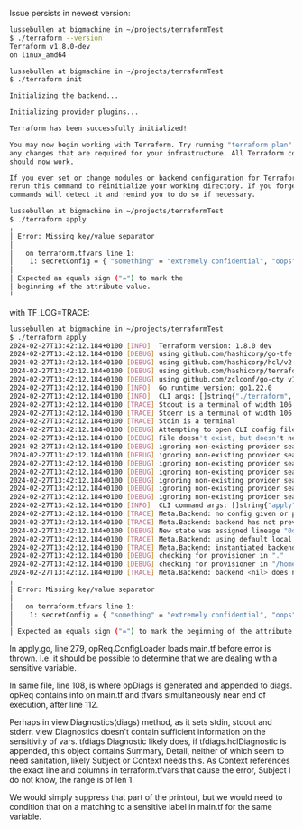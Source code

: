 Issue persists in newest version:

```bash
lussebullen at bigmachine in ~/projects/terraformTest
$ ./terraform --version
Terraform v1.8.0-dev
on linux_amd64

lussebullen at bigmachine in ~/projects/terraformTest
$ ./terraform init

Initializing the backend...

Initializing provider plugins...

Terraform has been successfully initialized!

You may now begin working with Terraform. Try running "terraform plan" to see
any changes that are required for your infrastructure. All Terraform commands
should now work.

If you ever set or change modules or backend configuration for Terraform,
rerun this command to reinitialize your working directory. If you forget, other
commands will detect it and remind you to do so if necessary.

lussebullen at bigmachine in ~/projects/terraformTest
$ ./terraform apply
╷
│ Error: Missing key/value separator
│
│   on terraform.tfvars line 1:
│    1: secretConfig = { "something" = "extremely confidential", "oops" }
│
│ Expected an equals sign ("=") to mark the
│ beginning of the attribute value.
╵
```

with TF\_LOG=TRACE:

```bash
lussebullen at bigmachine in ~/projects/terraformTest
$ ./terraform apply
2024-02-27T13:42:12.184+0100 [INFO]  Terraform version: 1.8.0 dev
2024-02-27T13:42:12.184+0100 [DEBUG] using github.com/hashicorp/go-tfe v1.41.0
2024-02-27T13:42:12.184+0100 [DEBUG] using github.com/hashicorp/hcl/v2 v2.19.2-0.20240214205714-fe0951f68911
2024-02-27T13:42:12.184+0100 [DEBUG] using github.com/hashicorp/terraform-svchost v0.1.1
2024-02-27T13:42:12.184+0100 [DEBUG] using github.com/zclconf/go-cty v1.14.1
2024-02-27T13:42:12.184+0100 [INFO]  Go runtime version: go1.22.0
2024-02-27T13:42:12.184+0100 [INFO]  CLI args: []string{"./terraform", "apply"}
2024-02-27T13:42:12.184+0100 [TRACE] Stdout is a terminal of width 106
2024-02-27T13:42:12.184+0100 [TRACE] Stderr is a terminal of width 106
2024-02-27T13:42:12.184+0100 [TRACE] Stdin is a terminal
2024-02-27T13:42:12.184+0100 [DEBUG] Attempting to open CLI config file: /home/lussebullen/.terraformrc
2024-02-27T13:42:12.184+0100 [DEBUG] File doesn't exist, but doesn't need to. Ignoring.
2024-02-27T13:42:12.184+0100 [DEBUG] ignoring non-existing provider search directory terraform.d/plugins
2024-02-27T13:42:12.184+0100 [DEBUG] ignoring non-existing provider search directory /home/lussebullen/.terraform.d/plugins
2024-02-27T13:42:12.184+0100 [DEBUG] ignoring non-existing provider search directory /home/lussebullen/.local/share/terraform/plugins
2024-02-27T13:42:12.184+0100 [DEBUG] ignoring non-existing provider search directory /home/lussebullen/.local/share/flatpak/exports/share/terraform/plugins
2024-02-27T13:42:12.184+0100 [DEBUG] ignoring non-existing provider search directory /var/lib/flatpak/exports/share/terraform/plugins
2024-02-27T13:42:12.184+0100 [DEBUG] ignoring non-existing provider search directory /usr/local/share/terraform/plugins
2024-02-27T13:42:12.184+0100 [DEBUG] ignoring non-existing provider search directory /usr/share/terraform/plugins
2024-02-27T13:42:12.184+0100 [INFO]  CLI command args: []string{"apply"}
2024-02-27T13:42:12.184+0100 [TRACE] Meta.Backend: no config given or present on disk, so returning nil config
2024-02-27T13:42:12.184+0100 [TRACE] Meta.Backend: backend has not previously been initialized in this working directory
2024-02-27T13:42:12.184+0100 [DEBUG] New state was assigned lineage "0dd8797b-238b-2e36-6c66-8d2ea41c392d"
2024-02-27T13:42:12.184+0100 [TRACE] Meta.Backend: using default local state only (no backend configuration, and no existing initialized backend)
2024-02-27T13:42:12.184+0100 [TRACE] Meta.Backend: instantiated backend of type <nil>
2024-02-27T13:42:12.184+0100 [DEBUG] checking for provisioner in "."
2024-02-27T13:42:12.184+0100 [DEBUG] checking for provisioner in "/home/lussebullen/projects/terraformTest"
2024-02-27T13:42:12.184+0100 [TRACE] Meta.Backend: backend <nil> does not support operations, so wrapping it in a local backend
╷
│ Error: Missing key/value separator
│
│   on terraform.tfvars line 1:
│    1: secretConfig = { "something" = "extremely confidential", "oops" }
│
│ Expected an equals sign ("=") to mark the beginning of the attribute value.
```

In apply.go, line 279, opReq.ConfigLoader loads main.tf before error is thrown. 
I.e. it should be possible to determine that we are dealing with a sensitive variable.

In same file, line 108, is where opDiags is generated and appended to diags. opReq contains info on main.tf and tfvars simultaneously near end of execution, after line 112.

Perhaps in view.Diagnostics(diags) method, as it sets stdin, stdout and stderr.
view Diagnostics doesn't contain sufficient information on the sensitivity of vars.
tfdiags.Diagnostic likely does, if tfdiags.hclDiagnostic is appended, this object contains
Summary, Detail, neither of which seem to need sanitation, likely Subject or Context needs this.
As Context references the exact line and columns in terraform.tfvars that cause the error, Subject I do not know, the range is of len 1.

We would simply suppress that part of the printout, but we would need to condition that on a matching to a sensitive label in main.tf for the same variable.
